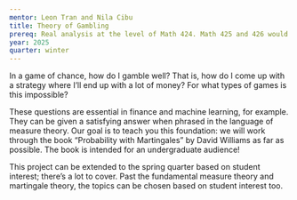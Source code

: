 ```yaml
---
mentor: Leon Tran and Nila Cibu
title: Theory of Gambling
prereq: Real analysis at the level of Math 424. Math 425 and 426 would be great to have too, but can be learned during the project.
year: 2025
quarter: winter
---
```


In a game of chance, how do I gamble well? That is, how do I come up with a strategy where I’ll end up with a lot of money? For what types of games is this impossible?

These questions are essential in finance and machine learning, for example. They can be given a satisfying answer when phrased in the language of measure theory. Our goal is to teach you this foundation: we will work through the book “Probability with Martingales” by David Williams as far as possible. The book is intended for an undergraduate audience! 

This project can be extended to the spring quarter based on student interest; there’s a lot to cover. Past the fundamental measure theory and martingale theory, the topics can be chosen based on student interest too.